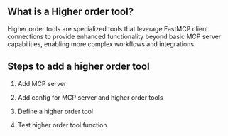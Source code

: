 ## What is a Higher order tool?

Higher order tools are specialized tools that leverage FastMCP client connections to provide enhanced functionality beyond basic MCP server capabilities, enabling more complex workflows and integrations.

## Steps to add a higher order tool

1. Add MCP server

2. Add config for MCP server and higher order tools

3. Define a higher order tool

4. Test higher order tool function